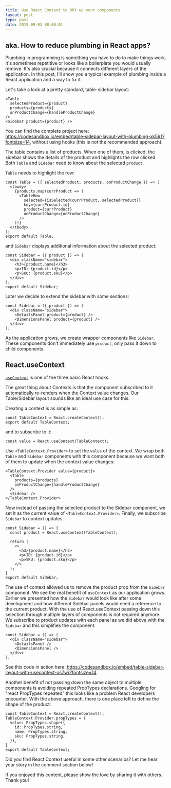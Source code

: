 ```yaml
---
title: Use React Context to DRY up your components
layout: post
type: post
date: 2019-09-03 00:00:01
---
```


## aka. How to reduce plumbing in React apps?

Plumbing in programming is something you have to do to make things work. It's sometimes repetitive or looks like a boilerplate you would usually remove. It's also crucial because it connects different layers of the application. In this post, I'll show you a typical example of plumbing inside a React application and a way to fix it.

Let's take a look at a pretty standard, table-sidebar layout:

    <Table
      selectedProduct={product}
      products={products}
      onProductChange={handleProductChange}
    />
    <Sidebar product={product} />

You can find the complete project here: https://codesandbox.io/embed/table-sidebar-layout-with-plumbing-xk591?fontsize=14, without using hooks (this is not the recommended approach).

The table contains a list of products. When one of them, is clicked, the sidebar shows the details of the product and highlights the row clicked. Both `Table` and `Sidebar` need to know about the selected `product`.

`Table` needs to highlight the row:

    const Table = ({ selectedProduct, products, onProductChange }) => (
      <tbody>
        {products.map(currProduct => (
          <TableRow
            selected={isSelected(currProduct, selectedProduct)}
            key={currProduct.id}
            product={currProduct}
            onProductChange={onProductChange}
          />
        ))}
      </tbody>
    );
    export default Table;

and `Sidebar` displays additional information about the selected product:

    const Sidebar = ({ product }) => (
      <div className="sidebar">
        <h3>{product.name}</h3>
        <p>ID: {product.id}</p>
        <p>SKU: {product.sku}</p>
      </div>
    );
    export default Sidebar;

Later we decide to extend the sidebar with some sections:

    const Sidebar = ({ product }) => (
      <div className="sidebar">
        <DetailsPanel product={product} />
        <DimensionsPanel product={product} />
      </div>
    );

As the application grows, we create wrapper components like `Sidebar`. These components don't immediately use `product`, only pass it down to child components.


## React.useContext

[`useContext`](https://reactjs.org/docs/hooks-reference.html#usecontext) is one of the three basic React hooks.

The great thing about Contexts is that the component subscribed to it automatically re-renders when the Context value changes. Our Table/Sidebar layout sounds like an ideal use case for this.

Creating a context is as simple as:

    const TableContext = React.createContext();
    export default TableContext;

and to subscribe to it:

    const value = React.useContext(TableContext);

Use `<TableContext.Provider>` to set the `value` of the context. We wrap both `Table` and `Sidebar` components with this component because we want both of them to update when the context value changes:

    <TableContext.Provider value={product}>
      <Table
        products={products}
        onProductChange={handleProductChange}
      />
      <Sidebar />
    </TableContext.Provider>

Now instead of passing the selected product to the Sidebar component, we set it as the current value of `<TableContext.Provider>`. Finally, we subscribe `Sidebar` to context updates:

    const Sidebar = () => {
      const product = React.useContext(TableContext);

      return (
        <>
          <h3>{product.name}</h3>
          <p>ID: {product.id}</p>
          <p>SKU: {product.sku}</p>
        </>
      );
    }
    export default Sidebar;

The use of context allowed us to remove the product prop from the `Sidebar` component.
We see the real benefit of `useContext` as our application grows. Earlier we presented how the `Sidebar` would look like after some development and how different Sidebar panels would need a reference to the current product. With the use of React.useContext passing down this selection through multiple layers of components is not required anymore. We subscribe to product updates with each panel as we did above with the `Sidebar` and this simplifies the component:

    const Sidebar = () => (
      <div className="sidebar">
        <DetailsPanel />
        <DimensionsPanel />
      </div>
    );

See this code in action here: https://codesandbox.io/embed/table-sidebar-layout-with-usecontext-os7wr?fontsize=14

Another benefit of not passing down the same object to multiple components is avoiding repeated PropTypes declarations. Googling for "react PropTypes repeated" this looks like a problem React developers encounter. With the above approach, there is one place left to define the shape of the product:

    const TableContext = React.createContext();
    TableContext.Provider.propTypes = {
      value: PropTypes.shape({
        id: PropTypes.string,
        name: PropTypes.string,
        sku: PropTypes.string,
      }),
    }
    export default TableContext;

Did you find React Context useful in some other scenarios? Let me hear your story in the comment section below!

If you enjoyed this content, please show the love by sharing it with others. Thank you!